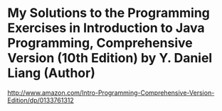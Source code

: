 # My Solutions to the Programming Exercises in Introduction to Java Programming, Comprehensive Version (10th Edition) by Y. Daniel Liang (Author)

http://www.amazon.com/Intro-Programming-Comprehensive-Version-Edition/dp/0133761312

